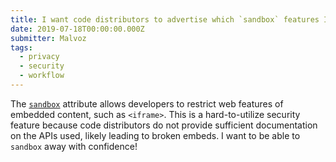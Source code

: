 ```yaml
---
title: I want code distributors to advertise which `sandbox` features I can safely restrict
date: 2019-07-18T00:00:00.000Z
submitter: Malvoz
tags:
  - privacy
  - security
  - workflow
---
```


The [`sandbox`](https://html.spec.whatwg.org/multipage/iframe-embed-object.html#attr-iframe-sandbox) attribute allows developers to restrict web features of embedded content, such as `<iframe>`. This is a hard-to-utilize security feature because code distributors do not provide sufficient documentation on the APIs used, likely leading to broken embeds. I want to be able to `sandbox` away with confidence!
